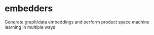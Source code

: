 # embedders
Generate graph/data embeddings and perform product space machine learning in multiple ways
